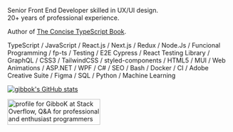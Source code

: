 Senior Front End Developer skilled in UX/UI design.\
20+ years of professional experience.

Author of [The Concise TypeScript Book](https://github.com/gibbok/typescript-book).

TypeScript / JavaScript / React.js / Next.js / Redux / Node.Js / Funcional Programming / fp-ts / Testing / E2E Cypress / React Testing Library / GraphQL / CSS3 / TailwindCSS  / styled-components / HTML5 / MUI / Web Animations / ASP.NET / WPF / C# / SEO / Bash / Docker / CI / Adobe Creative Suite / Figma / SQL / Python / Machine Learning

[![gibbok's GitHub stats](https://github-readme-stats-git-masterrstaa-rickstaa.vercel.app/api?username=gibbok&count_private=true&show_icons=true)](https://github.com/gibbok)  

<a href="https://stackoverflow.com/users/379008/gibbok"><img src="https://stackoverflow.com/users/flair/379008.png" width="208" height="58" alt="profile for GibboK at Stack Overflow, Q&amp;A for professional and enthusiast programmers" title="profile for GibboK at Stack Overflow, Q&amp;A for professional and enthusiast programmers"></a>
